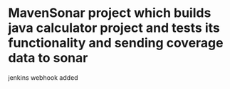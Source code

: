 # MavenSonar project which builds java calculator project and tests its functionality and sending coverage data to sonar
jenkins webhook added
